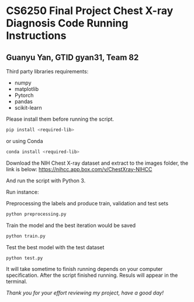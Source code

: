 # CS6250 Final Project Chest X-ray Diagnosis Code Running Instructions
## Guanyu Yan, GTID gyan31, Team 82 

Third party libraries requirements:
+ numpy
+ matplotlib
+ Pytorch
+ pandas
+ scikit-learn

Please install them before running the script.
```bash
pip install <required-lib>
```
or using Conda
```bash
conda install <required-lib>
```
Download the NIH Chest X-ray dataset and extract to the images folder, the link is below:
https://nihcc.app.box.com/v/ChestXray-NIHCC

And run the script with Python 3.

Run instance:

Preprocessing the labels and produce train, validation and test sets
```bash
python preprocessing.py
```
Train the model and the best iteration would be saved
```bash
python train.py
```
Test the best model with the test dataset
```bash
python test.py
```

It will take sometime to finish running depends on your computer specification.
After the script finished running. Resuls will appear in the terminal. 

*Thank you for your effort reviewing my project, have a good day!*


